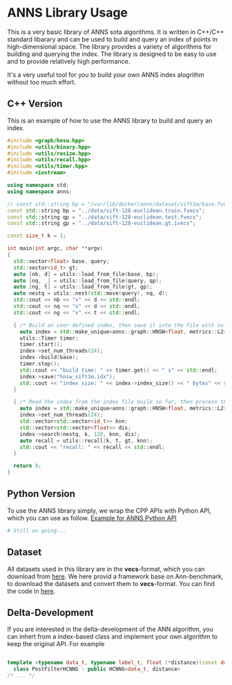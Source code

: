 # ANNS Library Usage

This is a very basic library of ANNS sota algorithms. It is written in C++/C++ standard libarary and can be used to build and query an index of points in high-dimensional space. The library provides a variety of algorithms for building and querying the index. The library is designed to be easy to use and to provide relatively high performance.

It's a very useful tool for you to build your own ANNS index alogrithm without too much effort.

## C++ Version

This is an example of how to use the ANNS library to build and query an index.

```c++
#include <graph/hnsw.hpp>
#include <utils/binary.hpp>
#include <utils/resize.hpp>
#include <utils/recall.hpp>
#include <utils/timer.hpp>
#include <iostream>

using namespace std;
using namespace anns;

// const std::string bp = "/var/lib/docker/anns/dataset/sift1m/base.fvecs";
const std::string bp = "../data/sift-128-euclidean.train.fvecs";
const std::string qp = "../data/sift-128-euclidean.test.fvecs";
const std::string gp = "../data/sift-128-euclidean.gt.ivecs";

const size_t k = 1;

int main(int argc, char **argv)
{
  std::vector<float> base, query;
  std::vector<id_t> gt;
  auto [nb, d] = utils::load_from_file(base, bp);
  auto [nq, _] = utils::load_from_file(query, qp);
  auto [ng, t] = utils::load_from_file(gt, gp);
  auto nestq = utils::nest(std::move(query), nq, d);
  std::cout << nb << "x" << d << std::endl;
  std::cout << nq << "x" << d << std::endl;
  std::cout << ng << "x" << t << std::endl;

  { /* Build an user-defined index, then save it into the file with suffix '.idx'. */
    auto index = std::make_unique<anns::graph::HNSW<float, metrics::L2>> (d, 16, 500);
    utils::Timer timer;
    timer.start();
    index->set_num_threads(24);
    index->build(base);
    timer.stop();
    std::cout << "build time: " << timer.get() << " s" << std::endl;
    index->save("hnsw_sift1m.idx");
    std::cout << "index size: " << index->index_size() << " bytes" << std::endl;
  }

  { /* Read the index from the index file build so far, then process the k-ANNS task */
    auto index = std::make_unique<anns::graph::HNSW<float, metrics::L2>> (base, "hnsw_sift1m.idx");
    index->set_num_threads(24);
    std::vector<std::vector<id_t>> knn;
    std::vector<std::vector<float>> dis;
    index->search(nestq, k, 128, knn, dis);
    auto recall = utils::recall(k, t, gt, knn);
    std::cout << "recall: " << recall << std::endl;
  }

  return 0;
}
```

## Python Version

To use the ANNS library simply, we wrap the CPP APIs with Python API, which you can use as follow. [Example for ANNS Python API](test_anns.ipynb)

```python
# Still on going...
```

## Dataset 

All datasets used in this library are in the **vecs**-format, which you can download from [here](https://github.com/erikbern/ann-benchmarks.git). We here provid a framework base on Ann-benchmark, to download the datasets and convert them to **vecs**-format. You can find the code in [here](https://github.com/PUITAR/ANNS-DATA.git).

## Delta-Development

If you are interested in the delta-development of the ANN algorithm, you can inhert from a index-based class and implement your own algorithm to keep the original API. For example

```c++

template <typename data_t, typename label_t, float (*distance)(const data_t *, const data_t *, size_t)>
  class PostFilterHCNNG : public HCNNG<data_t, distance>
/* ... */
```
